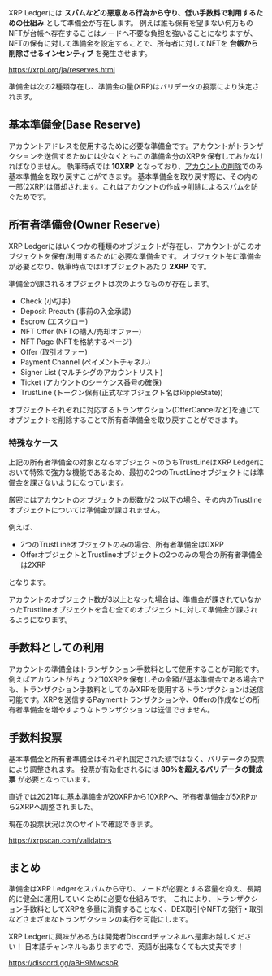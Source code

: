 <!--
title:   XRP Ledgerの準備金
tags:    Blockchain,XRPLedger,web3,xrp
id:      db3d43baaad8ad3841c8
private: false
-->


XRP Ledgerには **スパムなどの悪意ある行為から守り、低い手数料で利用するための仕組み** として準備金が存在します。
例えば誰も保有を望まない何万ものNFTが台帳へ存在することはノードへ不要な負担を強いることになりますが、NFTの保有に対して準備金を設定することで、所有者に対してNFTを **台帳から削除させるインセンティブ** を発生させます。

https://xrpl.org/ja/reserves.html

準備金は次の2種類存在し、準備金の量(XRP)はバリデータの投票により決定されます。

## 基本準備金(Base Reserve)

アカウントアドレスを使用するために必要な準備金です。アカウントがトランザクションを送信するためには少なくともこの準備金分のXRPを保有しておかなければなりません。
執筆時点では **10XRP** となっており、[アカウントの削除](https://xrpl.org/ja/accounts.html#%E3%82%A2%E3%82%AB%E3%82%A6%E3%83%B3%E3%83%88%E3%81%AE%E5%89%8A%E9%99%A4)でのみ基本準備金を取り戻すことができます。
基本準備金を取り戻す際に、その内の一部(2XRP)は償却されます。これはアカウントの作成→削除によるスパムを防ぐためです。

## 所有者準備金(Owner Reserve)

XRP Ledgerにはいくつかの種類のオブジェクトが存在し、アカウントがこのオブジェクトを保有/利用するために必要な準備金です。
オブジェクト毎に準備金が必要となり、執筆時点では1オブジェクトあたり **2XRP** です。

準備金が課されるオブジェクトは次のようなものが存在します。

- Check (小切手)
- Deposit Preauth (事前の入金承認)
- Escrow (エスクロー)
- NFT Offer (NFTの購入/売却オファー)
- NFT Page (NFTを格納するページ)
- Offer (取引オファー)
- Payment Channel (ペイメントチャネル)
- Signer List (マルチシグのアカウントリスト)
- Ticket (アカウントのシーケンス番号の確保)
- TrustLine (トークン保有(正式なオブジェクト名はRippleState))

オブジェクトそれぞれに対応するトランザクション(OfferCancelなど)を通じてオブジェクトを削除することで所有者準備金を取り戻すことができます。

### 特殊なケース

上記の所有者準備金の対象となるオブジェクトのうちTrustLineはXRP Ledgerにおいて特殊で強力な機能であるため、最初の2つのTrustLineオブジェクトには準備金を課さないようになっています。

厳密にはアカウントのオブジェクトの総数が2つ以下の場合、その内のTrustlineオブジェクトについては準備金が課されません。

例えば、

- 2つのTrustLineオブジェクトのみの場合、所有者準備金は0XRP
- OfferオブジェクトとTrustlineオブジェクトの2つのみの場合の所有者準備金は2XRP

となります。

アカウントのオブジェクト数が3以上となった場合は、準備金が課されていなかったTrustlineオブジェクトを含む全てのオブジェクトに対して準備金が課されるようになります。

## 手数料としての利用

アカウントの準備金はトランザクション手数料として使用することが可能です。
例えばアカウントがちょうど10XRPを保有しその全額が基本準備金である場合でも、トランザクション手数料としてのみXRPを使用するトランザクションは送信可能です。XRPを送信するPaymentトランザクションや、Offerの作成などの所有者準備金を増やすようなトランザクションは送信できません。

## 手数料投票

基本準備金と所有者準備金はそれぞれ固定された額ではなく、バリデータの投票により調整されます。
投票が有効化されるには **80%を超えるバリデータの賛成票** が必要となっています。

直近では2021年に基本準備金が20XRPから10XRPへ、所有者準備金が5XRPから2XRPへ調整されました。

現在の投票状況は次のサイトで確認できます。

https://xrpscan.com/validators

## まとめ

準備金はXRP Ledgerをスパムから守り、ノードが必要とする容量を抑え、長期的に健全に運用していくために必要な仕組みです。
これにより、トランザクション手数料としてXRPを多量に消費することなく、DEX取引やNFTの発行・取引などさまざまなトランザクションの実行を可能にします。

XRP Ledgerに興味がある方は開発者Discordチャンネルへ是非お越しください！
日本語チャンネルもありますので、英語が出来なくても大丈夫です！

https://discord.gg/aBH9MwcsbR